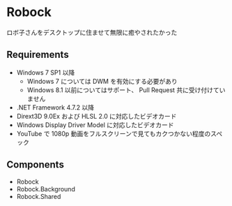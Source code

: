 # Robock

ロボ子さんをデスクトップに住ませて無限に癒やされたかった


## Requirements

* Windows 7 SP1 以降
  * Windows 7 については DWM を有効にする必要があり
  * Windows 8.1 以前についてはサポート、 Pull Request 共に受け付けていません
* .NET Framework 4.7.2 以降
* Dirext3D 9.0Ex および HLSL 2.0 に対応したビデオカード
* Windows Display Driver Model に対応したビデオカード
* YouTube で 1080p 動画をフルスクリーンで見てもカクつかない程度のスペック


## Components

* Robock
* Robock.Background
* Robock.Shared